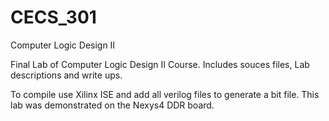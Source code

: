 # CECS_301
Computer Logic Design II

Final Lab of Computer Logic Design II Course.
Includes souces files, Lab descriptions and write ups.

To compile use Xilinx ISE and add all verilog files to generate a bit file.
This lab was demonstrated on the Nexys4 DDR board.
